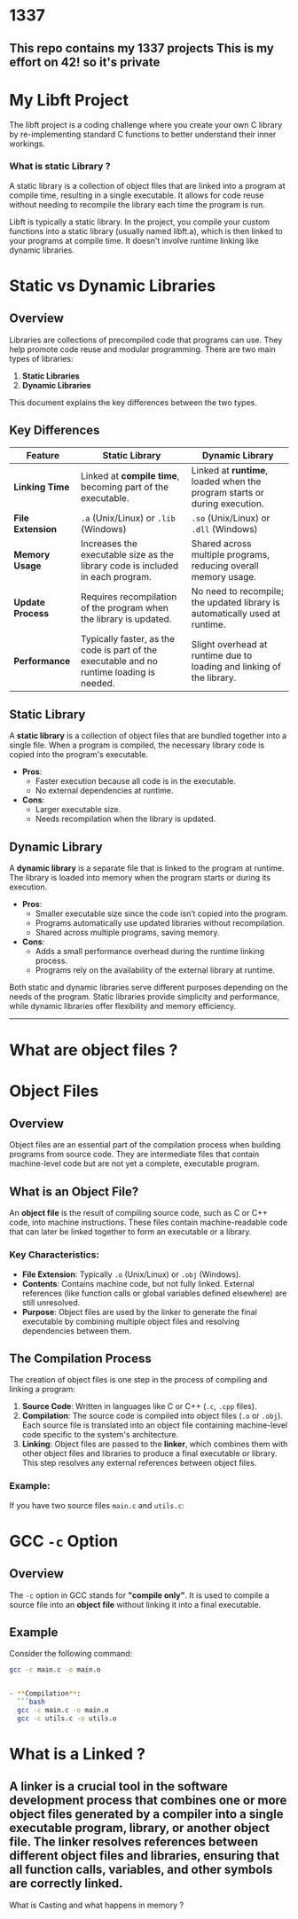 # 1337
This repo contains my 1337 projects
This is my effort on 42! so it's private
----
# My Libft Project

The libft project is a coding challenge where you create your own C library by re-implementing standard C functions to better understand their inner workings.

### What is static Library ?
A static library is a collection of object files that are linked into a program at compile time, resulting in a single executable. It allows for code reuse without needing to recompile the library each time the program is run.

Libft is typically a static library. In the project, you compile your custom functions into a static library (usually named libft.a), which is then linked to your programs at compile time. It doesn't involve runtime linking like dynamic libraries.

# Static vs Dynamic Libraries

## Overview

Libraries are collections of precompiled code that programs can use. They help promote code reuse and modular programming. There are two main types of libraries:

1. **Static Libraries**
2. **Dynamic Libraries**

This document explains the key differences between the two types.

## Key Differences

| **Feature**                | **Static Library**                                | **Dynamic Library**                                |
|----------------------------|--------------------------------------------------|---------------------------------------------------|
| **Linking Time**            | Linked at **compile time**, becoming part of the executable. | Linked at **runtime**, loaded when the program starts or during execution. |
| **File Extension**          | `.a` (Unix/Linux) or `.lib` (Windows)            | `.so` (Unix/Linux) or `.dll` (Windows)            |
| **Memory Usage**            | Increases the executable size as the library code is included in each program. | Shared across multiple programs, reducing overall memory usage. |
| **Update Process**          | Requires recompilation of the program when the library is updated. | No need to recompile; the updated library is automatically used at runtime. |
| **Performance**             | Typically faster, as the code is part of the executable and no runtime loading is needed. | Slight overhead at runtime due to loading and linking of the library. |

## Static Library

A **static library** is a collection of object files that are bundled together into a single file. When a program is compiled, the necessary library code is copied into the program's executable.

- **Pros**: 
  - Faster execution because all code is in the executable.
  - No external dependencies at runtime.
- **Cons**: 
  - Larger executable size.
  - Needs recompilation when the library is updated.

## Dynamic Library

A **dynamic library** is a separate file that is linked to the program at runtime. The library is loaded into memory when the program starts or during its execution.

- **Pros**: 
  - Smaller executable size since the code isn’t copied into the program.
  - Programs automatically use updated libraries without recompilation.
  - Shared across multiple programs, saving memory.
- **Cons**: 
  - Adds a small performance overhead during the runtime linking process.
  - Programs rely on the availability of the external library at runtime.

Both static and dynamic libraries serve different purposes depending on the needs of the program. Static libraries provide simplicity and performance, while dynamic libraries offer flexibility and memory efficiency.

----
# What are object files ?

# Object Files

## Overview

Object files are an essential part of the compilation process when building programs from source code. They are intermediate files that contain machine-level code but are not yet a complete, executable program.

## What is an Object File?

An **object file** is the result of compiling source code, such as C or C++ code, into machine instructions. These files contain machine-readable code that can later be linked together to form an executable or a library.

### Key Characteristics:

- **File Extension**: Typically `.o` (Unix/Linux) or `.obj` (Windows).
- **Contents**: Contains machine code, but not fully linked. External references (like function calls or global variables defined elsewhere) are still unresolved.
- **Purpose**: Object files are used by the linker to generate the final executable by combining multiple object files and resolving dependencies between them.

## The Compilation Process

The creation of object files is one step in the process of compiling and linking a program:

1. **Source Code**: Written in languages like C or C++ (`.c`, `.cpp` files).
2. **Compilation**: The source code is compiled into object files (`.o` or `.obj`). Each source file is translated into an object file containing machine-level code specific to the system's architecture.
3. **Linking**: Object files are passed to the **linker**, which combines them with other object files and libraries to produce a final executable or library. This step resolves any external references between object files.

### Example:

If you have two source files `main.c` and `utils.c`:

# GCC `-c` Option

## Overview

The `-c` option in GCC stands for **"compile only"**. It is used to compile a source file into an **object file** without linking it into a final executable.

## Example

Consider the following command:

```bash
gcc -c main.c -o main.o


- **Compilation**: 
  ```bash
  gcc -c main.c -o main.o
  gcc -c utils.c -o utils.o
```
# What is a Linked ?
A linker is a crucial tool in the software development process that combines one or more object files generated by a compiler into a single executable program, library, or another object file. The linker resolves references between different object files and libraries, ensuring that all function calls, variables, and other symbols are correctly linked.
-----

What is Casting and what happens in memory ?
